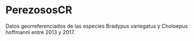 # PerezososCR
Datos georreferenciados de las especies Bradypus variegatus y Choloepus hoffmanni entre 2013 y 2017. 

